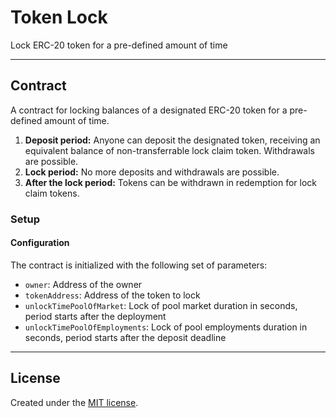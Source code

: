 # Token Lock

Lock ERC-20 token for a pre-defined amount of time

---

## Contract

A contract for locking balances of a designated ERC-20 token for a pre-defined amount of time.

1. **Deposit period:** Anyone can deposit the designated token, receiving an equivalent balance of non-transferrable lock claim token. Withdrawals are possible.
2. **Lock period:** No more deposits and withdrawals are possible.
3. **After the lock period:** Tokens can be withdrawn in redemption for lock claim tokens.

### Setup

#### Configuration

The contract is initialized with the following set of parameters:

- `owner`: Address of the owner
- `tokenAddress`: Address of the token to lock
- `unlockTimePoolOfMarket`: Lock of pool market duration in seconds, period starts after the deployment
- `unlockTimePoolOfEmployments`: Lock of pool employments duration in seconds, period starts after the deposit deadline

---

## License

Created under the [MIT license](LICENSE).
